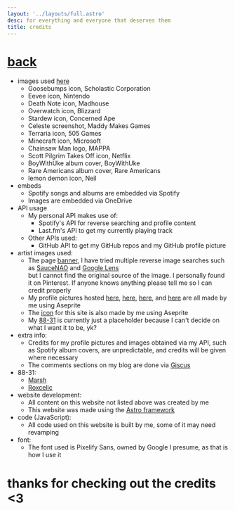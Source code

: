 ```yaml
---
layout: '../layouts/full.astro'
desc: for everything and everyone that deserves them
title: credits
---
```

# [back](https://roxcelic.love)
* images used [here](https://roxcelic.love/hf)
    - Goosebumps icon, Scholastic Corporation
    - Eevee icon, Nintendo
    - Death Note icon, Madhouse
    - Overwatch icon, Blizzard
    - Stardew icon, Concerned Ape
    - Celeste screenshot, Maddy Makes Games
    - Terraria icon, 505 Games
    - Minecraft icon, Microsoft
    - Chainsaw Man logo, MAPPA
    - Scott Pilgrim Takes Off icon, Netflix
    - BoyWithUke album cover, BoyWithUke
    - Rare Americans album cover, Rare Americans
    - lemon demon icon, Neil
* embeds
    - Spotify songs and albums are embedded via Spotify
    - Images are embedded via OneDrive
* API usage
    - My personal API makes use of:
        - Spotify's API for reverse searching and profile content
        - Last.fm's API to get my currently playing track
    - Other APIs used:
        - GitHub API to get my GitHub repos and my GitHub profile picture
* artist images used:
    - The page [banner](https://roxcelic.love/banner.jpg), I have tried multiple reverse image searches such as [SauceNAO](https://saucenao.com/) and [Google Lens](https://lens.google.com/)<br>
        but I cannot find the original source of the image. I personally found it on Pinterest. If anyone knows anything please tell me so I can credit properly
    - My profile pictures hosted [here](../../pfp(512).png), [here](../../pfp/pfp(256).png), [here](../../pfp/pfp(128).png), and [here](../../pfp/pfp(64).png) are all made by me using Aseprite
    - The [icon](../../icon.png) for this site is also made by me using Aseprite
    - My [88-31](../../88-31.png) is currently just a placeholder because I can't decide on what I want it to be, yk?
* extra info:
    - Credits for my profile pictures and images obtained via my API, such as Spotify album covers, are unpredictable, and credits will be given where necessary
    - The comments sections on my blog are done via [Giscus](https://giscus.app)
* 88-31:
    - [Marsh](https://marsh.zone)
    - [Roxcelic](https://roxcelic.love)
* website development:
    - All content on this website not listed above was created by me
    - This website was made using the [Astro framework](https://astro.build)
* code (JavaScript):
    - All code used on this website is built by me, some of it may need revamping
* font:
    - The font used is Pixelify Sans, owned by Google I presume, as that is how I use it

# thanks for checking out the credits <3